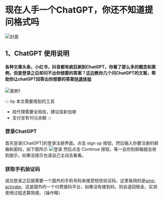 # 现在人手一个ChatGPT，你还不知道提问格式吗

![封面](http://hisher.site/pic/book7/bg.webp)

## 1、ChatGPT 使用说明 

#### 各种文章头条，小红书，抖音都有疯狂刷到ChatGPT，你看了那么多的概念和案例，但是登录之后却问不出你想要的答案？这边教你几个问ChatGPT的文案，帮助你让chatGPT回答出你想要的答案[快速体验]()
 ![案例1](http://hisher.site/pic/book7/example.png)


::: tip 本文需要用到的工具
- 挂代理需要全局挂，建议挂新加坡
- 支付宝有10元余额
:::

### 登录ChatGPT
首先登录[ChatGPT]的登录注册界面，点击 sign up 按钮，然后输入你要注册的邮箱和密码，如下图所示
![登录](http://hisher.site/pic/book7/login.png)
然后点击 Continue 按钮，等一会你到邮箱就会收到提示，如果没提示也请自己主动去看看。
### 获取手机验证码
成功登录之后就需要一个国外的手机号码来接受短信验证码，这里我用的是[sms-activate](https://sms-activate.org/)，这是国外的一个付费接码平台，如果没有接到码，则会退回租金，实测使用过程还算简便。（操作略）
